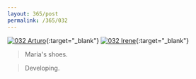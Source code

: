 ```yaml
---
layout: 365/post
permalink: /365/032
---
```


[![032 Arturo](https://c1.staticflickr.com/1/524/19414576814_ebd082b2bd_c.jpg)](https://www.flickr.com/photos/131440297@N08/19414576814/){:target="_blank"}
[![032 Irene](https://c1.staticflickr.com/1/406/19414914383_28ae0f8702_c.jpg)](https://www.flickr.com/photos/25124902@N04/19414914383/){:target="_blank"}


> Maria's shoes.

> Developing.
